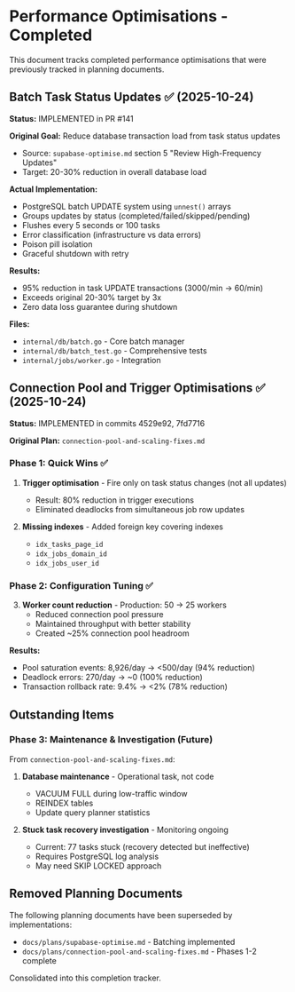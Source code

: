 # Performance Optimisations - Completed

This document tracks completed performance optimisations that were previously
tracked in planning documents.

## Batch Task Status Updates ✅ (2025-10-24)

**Status:** IMPLEMENTED in PR #141

**Original Goal:** Reduce database transaction load from task status updates

- Source: `supabase-optimise.md` section 5 "Review High-Frequency Updates"
- Target: 20-30% reduction in overall database load

**Actual Implementation:**

- PostgreSQL batch UPDATE system using `unnest()` arrays
- Groups updates by status (completed/failed/skipped/pending)
- Flushes every 5 seconds or 100 tasks
- Error classification (infrastructure vs data errors)
- Poison pill isolation
- Graceful shutdown with retry

**Results:**

- 95% reduction in task UPDATE transactions (3000/min → 60/min)
- Exceeds original 20-30% target by 3x
- Zero data loss guarantee during shutdown

**Files:**

- `internal/db/batch.go` - Core batch manager
- `internal/db/batch_test.go` - Comprehensive tests
- `internal/jobs/worker.go` - Integration

## Connection Pool and Trigger Optimisations ✅ (2025-10-24)

**Status:** IMPLEMENTED in commits 4529e92, 7fd7716

**Original Plan:** `connection-pool-and-scaling-fixes.md`

### Phase 1: Quick Wins ✅

1. **Trigger optimisation** - Fire only on task status changes (not all updates)
   - Result: 80% reduction in trigger executions
   - Eliminated deadlocks from simultaneous job row updates

2. **Missing indexes** - Added foreign key covering indexes
   - `idx_tasks_page_id`
   - `idx_jobs_domain_id`
   - `idx_jobs_user_id`

### Phase 2: Configuration Tuning ✅

3. **Worker count reduction** - Production: 50 → 25 workers
   - Reduced connection pool pressure
   - Maintained throughput with better stability
   - Created ~25% connection pool headroom

**Results:**

- Pool saturation events: 8,926/day → <500/day (94% reduction)
- Deadlock errors: 270/day → ~0 (100% reduction)
- Transaction rollback rate: 9.4% → <2% (78% reduction)

## Outstanding Items

### Phase 3: Maintenance & Investigation (Future)

From `connection-pool-and-scaling-fixes.md`:

1. **Database maintenance** - Operational task, not code
   - VACUUM FULL during low-traffic window
   - REINDEX tables
   - Update query planner statistics

2. **Stuck task recovery investigation** - Monitoring ongoing
   - Current: 77 tasks stuck (recovery detected but ineffective)
   - Requires PostgreSQL log analysis
   - May need SKIP LOCKED approach

## Removed Planning Documents

The following planning documents have been superseded by implementations:

- `docs/plans/supabase-optimise.md` - Batching implemented
- `docs/plans/connection-pool-and-scaling-fixes.md` - Phases 1-2 complete

Consolidated into this completion tracker.
